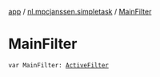 [app](../index.md) / [nl.mpcjanssen.simpletask](index.md) / [MainFilter](.)

# MainFilter

`var MainFilter: `[`ActiveFilter`](-active-filter/index.md)